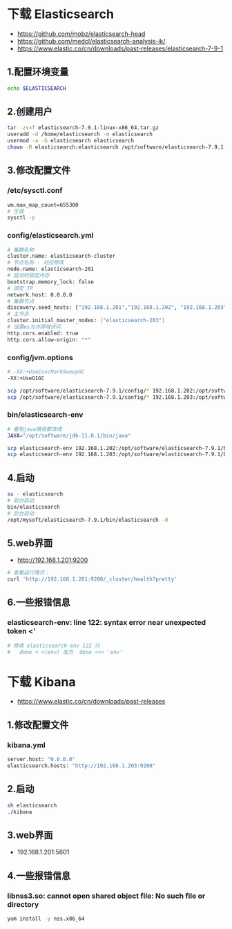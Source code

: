 # 下载 Elasticsearch
- https://github.com/mobz/elasticsearch-head
- https://github.com/medcl/elasticsearch-analysis-ik/
- https://www.elastic.co/cn/downloads/past-releases/elasticsearch-7-9-1

## 1.配置环境变量
```sh
echo $ELASTICSEARCH
```
## 2.创建用户
```sh
tar -zvxf elasticsearch-7.9.1-linux-x86_64.tar.gz
useradd -d /home/elasticsearch -m elasticsearch
usermod -a -G elasticsearch elasticsearch
chown -R elasticsearch:elasticsearch /opt/software/elasticsearch-7.9.1
```
## 3.修改配置文件
### /etc/sysctl.conf
```sh
vm.max_map_count=655300
# 生效
sysctl -p
```
### config/elasticsearch.yml
```sh
# 集群名称
cluster.name: elasticsearch-cluster
# 节点名称 - 对应修改
node.name: elasticsearch-201
# 启动时锁定内存
bootstrap.memory_lock: false
# 绑定 IP
network.host: 0.0.0.0
# 集群节点
discovery.seed_hosts: ["192.168.1.201","192.168.1.202", "192.168.1.203"]
# 主节点
cluster.initial_master_nodes: ["elasticsearch-203"]
# 设置es允许跨域访问
http.cors.enabled: true
http.cors.allow-origin: "*"
```
### config/jvm.options
```sh
# -XX:+UseConcMarkSweepGC 
-XX:+UseG1GC 

scp /opt/software/elasticsearch-7.9.1/config/* 192.168.1.202:/opt/software/elasticsearch-7.9.1/config/
scp /opt/software/elasticsearch-7.9.1/config/* 192.168.1.203:/opt/software/elasticsearch-7.9.1/config/
```
### bin/elasticsearch-env
```sh
# 看到java路径都改成
JAVA="/opt/software/jdk-11.0.1/bin/java"

scp elasticsearch-env 192.168.1.202:/opt/software/elasticsearch-7.9.1/bin/
scp elasticsearch-env 192.168.1.203:/opt/software/elasticsearch-7.9.1/bin/
```
## 4.启动
```sh
su - elasticsearch
# 前台启动
bin/elasticsearch
# 后台启动
/opt/mysoft/elasticsearch-7.9.1/bin/elasticsearch -d
```
## 5.web界面
- http://192.168.1.201:9200

```sh
# 查看运行情况：
curl 'http://192.168.1.201:9200/_cluster/health?pretty'
```
## 6.一些报错信息
### elasticsearch-env: line 122: syntax error near unexpected token <'
```sh
# 修改 elasticsearch-env 122 行
#   done < <(env) 改为  done <<< 'env'
```

# 下载 Kibana
- https://www.elastic.co/cn/downloads/past-releases

## 1.修改配置文件
### kibana.yml 
```sh
server.host: "0.0.0.0"
elasticsearch.hosts: "http://192.168.1.203:9200"
```
## 2.启动
```sh
sh elasticsearch 
./kibana
```
## 3.web界面
- 192.168.1.201:5601

## 4.一些报错信息
### libnss3.so: cannot open shared object file: No such file or directory
```sh
yum install -y nss.x86_64
```
